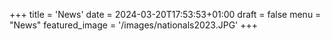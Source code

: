 +++
title = 'News'
date = 2024-03-20T17:53:53+01:00
draft = false
menu = "News"
featured_image = '/images/nationals2023.JPG'
+++